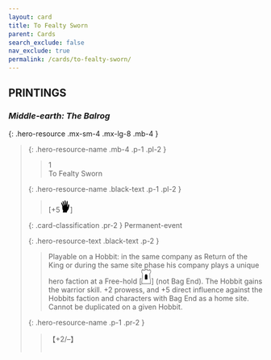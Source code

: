 ```yaml
---
layout: card
title: To Fealty Sworn
parent: Cards
search_exclude: false
nav_exclude: true
permalink: /cards/to-fealty-sworn/
---
```


## PRINTINGS


### _Middle-earth: The Balrog_

{: .hero-resource .mx-sm-4 .mx-lg-8 .mb-4 }
> {: .hero-resource-name .mb-4 .p-1 .pl-2 }
> > <div class="card-mp">1</div>
> > <div class="card-name">To Fealty Sworn</div>
>
> {: .hero-resource-name .black-text .p-1 .pl-2 }
> > [+5![](/assets/images/di.svg)]
>
> {: .card-classification .pr-2 }
> Permanent-event
>
> {: .hero-resource-text .black-text .p-2 }
> > Playable on a Hobbit: in the same company as Return of the King or during the same site phase his company plays a unique hero faction at a Free-hold \[![](/assets/images/free-hold.svg)] (not Bag End). The Hobbit gains the warrior skill. +2 prowess, and +5 direct influence against the Hobbits faction and characters with Bag End as a home site. Cannot be duplicated on a given Hobbit.  
> 
> {: .hero-resource-name .p-1 .pr-2 }
> > <div class="card-shield">【+2/&ndash;】</div>
> > <div class="card-corruption">&nbsp;</div>
